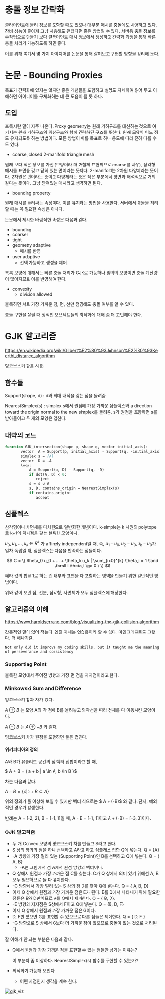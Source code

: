 # 충돌 정보 간략화 

클라이언트에 물리 정보를 포함할 때도 있으나 대부분 매시를 충돌에도 사용하고 있다. 장비 성능이 좋아져 그냥 사용해도 괜찮다면 좋은 방법일 수 있다. 서버용 충돌 정보를 수작업으로 만들기 보다 클라이언트 매시 정보에서 생성하고 간략화 과정을 통해 빠른 충돌 처리가 가능하도록 하면 좋다. 

이를 위해 여기서 몇 가지 아이디어를 논문을 통해 살펴보고 구현할 방향을 정리해 둔다. 



# 논문 - Bounding Proxies  

목표가 간략화에 있지는 않지만 좋은 개념들을 포함하고 설명도 자세하여 읽어 두고 이해하면 아이디어를 구체화하는 데 큰 도움이 될 듯 하다. 



## 도입 

프록시란 말이 자주 나온다.  Proxy geometry는 원래 기하구조를 대신하는 것으로 여기서는 원래 기하구조의 위상구조와 함께 간략화된 구조를 뜻한다. 원래 모양이 어느 정도 유지되도록 하는 방법이다.  모든 방법이 이를 목표로 하나 용도에 따라 전혀 다를 수도 있다. 

- coarse, closed 2-manifold triangle mesh 

원래 보다 적은 정보를 가진 (모양이라 더 거칠게 표현되므로 coarse를 사용), 삼각형 매시를 표면을 갖고 닫혀 있는 면이라는 뜻이다. 2-manifold는 2차원 다양체라는 뜻이다.  2차원은 면이라는 뜻이고 다양체라는 뜻은 작은 부분에서 평면과 해석적으로 거의 같다는 뜻이다.  그냥 닫혀있는 매시라고 생각하면 된다. 

- bounding property 

원래 매시를 둘러싸는 속성이다. 이를 유지하는 방법을 사용한다. 서버에서 충돌을 처리할 때는 꼭 필요한 속성은 아니다.

논문에서 제시한 바람직한 속성은 다음과 같다. 

- bounding 
- coarser
- tight 
- geometry adaptive
  - 매시를 반영 
- user adaptive 
  - 선택 가능하고 생성을 제어



복록 모양에 대해서는 빠른 충돌 처리가 GJK로 가능하나 임의의 모양이면 충돌 계산량이 많아지므로 이를 반영해야 한다. 

- convexity 
  - division allowed

볼록하면 서로 가장 가까운 점, 면, 선만 점검해도 충돌 여부를 알 수 있다. 

충돌 구현을 살필 때 정적인 오브젝트들의 최적화에 대해 좀 더 고민해야 한다. 







# GJK 알고리즘 

https://en.wikipedia.org/wiki/Gilbert%E2%80%93Johnson%E2%80%93Keerthi_distance_algorithm

밍코브스키 합을 사용. 

## 함수들 

Support(shape, d) : d와 최대 내적을 갖는 점을 돌려줌

NearestSimplex(s) : simplex s에서 원점에 가장 가까운 심플렉스와 a direction toward the origin normal to the new simplex를 돌려줌.  s가 원점을 포함하면 s를 받아들이고 두 개의 모양은 겹친다. 



## 대략의 코드 

```pascal
function GJK_intersection(shape p, shape q, vector initial_axis):
       vector  A = Support(p, initial_axis) - Support(q, -initial_axis)
       simplex s = {A}
       vector  D = -A
       loop:
           A = Support(p, D) - Support(q, -D)
           if dot(A, D) < 0:
              reject
           s = s ∪ A
           s, D, contains_origin = NearestSimplex(s)
           if contains_origin:
              accept
```



## 심플렉스

삼각형이나 사면체를 다차원으로 일반화한 개념이다.  k-simple는 k 차원의 polytope로 k+1의 꼭지점을 갖는 볼록한 모양이다. 

$u_0, u_1, ..., u_k \in R^k$ 가 affinely independent일 때, 즉, $u_1 - u_0, u_2 - u_0, u_k - u_0$가 일차 독립일 때, 심플렉스는 다음을 만족하는 점들이다. 

$$ C = \{ \theta_0 u_0 + ... + \theta_k u_k | \sum_{i=0}^{k} \theta_i = 1 \land \forall i \theta_i \ge 0  \   \} $$ 

쎄타 값의 합을 1로 하는 건 내부와 표면을 다 포함하는 영역을 만들기 위한 일반적인 방법이다. 

위와 같이 보면 점, 선분, 삼각형, 사면체가 모두 심플렉스에 해당한다. 



## 알고리즘의 이해 

https://www.haroldserrano.com/blog/visualizing-the-gjk-collision-algorithm

감동적인 말이 있어 적는다. 엔진 자체는 연습용이라 할 수 있다. 마인크래프트도 그랬다. 더 해나가길. 

```
Not only did it improve my coding skills, but it taught me the meaning of perseverance and consistency
```



### Supporting Point 

볼록한 모양에서 주어진 방향과 가장 먼 점을 지지점이라고 한다.  



### Minkowski Sum and Difference

밍코브스키 합과 차가 있다. 

$A \oplus B$ 는 모양 A의 각 점에 B를 올려놓고 외곽선을 따라 전체를 다 이동시킨 모양이다. 

$A \ominus B$ 는 $A \oplus -B$ 와 같다. 

밍코브스키 차가 원점을 포함하면 둘은 겹친다. 



#### 위키피디아의 정의 

A와 B가 유클리드 공간의 점 벡터 집합이라고 할 때, 

$ A + B = \{ a + b | a \in A, b \in B \}$ 

차는 다음과 같다. 

$A-B = \{ c | c + B \subset A\}$

위의 정의가 좀 이상해 보일 수 있지만 벡터 식으로는 $ A + (-B)$ 와 같다. 단지, 예외적인 경우가 발생한다. 

반례는 A = [-2, 2], B = [-1, 1]일 때, A - B = [-1, 1]이고 A + (-B) = [-3, 3]이다. 



### GJK 알고리즘 

- 두 개 Convex 모양의 밍코브스키 차를 만들고 S라고 한다. 
- S 상의 임의의 점을 하나 선택하고 A라고 하고 심플레스 집합 Q에 넣는다.  Q = {A}
- -A 방향과 가장 멀리 있는 (Supporting Point)인 B를 선택하고 Q에 넣는다. Q = { A, B}
  - -A는 그림에서 점 A에서 원점 방향의 벡터이다. 
- Q 상에서 원점과 가장 가까운 점 C를 찾는다. C가 Q 상에서 의미 있기 위해선 A, B 모두 필요하므로 둘 다 유지한다. 
- -C 방향에서 가장 멀리 있는 S 상의 점 D를 찾아 Q에 넣는다. Q = { A, B, D}
- 이제 Q 상에서 원점과 가장 가까운 점은 E가 된다.  E를 Q에서 나타내기 위해 필요한 점들은 B와 D만이므로 A를 Q에서 제거한다. Q = { B, D}. 
- -E 방향의 지지점은 S상에서 F이고 Q에 넣는다. Q = {B, D, F}
- 이제 Q 상에서 원점과 가장 가까운 점은 G이다. 
- D, F만 있으면 G를 표현할 수 있으므로 다른 점들은 제거한다. Q = { D, F }
- -G 방향으로 S 상에서 G보다 더 가까운 점이 없으므로 충돌이 없는 것으로 처리된다. 



잘 이해가 안 되는 부분은 다음과 같다. 

- Q에서 원점과 가장 가까운 점을 표현할 수 있는 점들만 남기는 이유는? 

  이 부분이 좀 이상하다. NearestSimplex(s) 함수를 구현할 수 있는가? 

  

- 최적화가 가능해 보인다. 

  - 어떤 지점인지 생각을 계속 한다.

![gjk_viz](D:\laxtools\article\programming\game\server\spatial\collision\gjk_viz.jpg)





